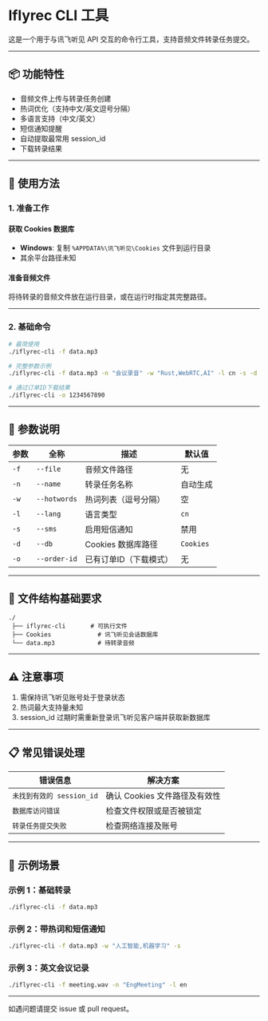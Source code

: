 # Iflyrec CLI 工具

这是一个用于与讯飞听见 API 交互的命令行工具，支持音频文件转录任务提交。

---

## 📦 功能特性
- 音频文件上传与转录任务创建
- 热词优化（支持中文/英文逗号分隔）
- 多语言支持（中文/英文）
- 短信通知提醒
- 自动提取最常用 session_id
- 下载转录结果

---

## 📝 使用方法

### 1. 准备工作
#### 获取 Cookies 数据库
- **Windows**: 复制 `%APPDATA%\讯飞听见\Cookies` 文件到运行目录
- 其余平台路径未知

#### 准备音频文件
将待转录的音频文件放在运行目录，或在运行时指定其完整路径。

---

### 2. 基础命令
```bash
# 最简使用
./iflyrec-cli -f data.mp3

# 完整参数示例
./iflyrec-cli -f data.mp3 -n "会议录音" -w "Rust,WebRTC,AI" -l cn -s -d Cookies

# 通过订单ID下载结果
./iflyrec-cli -o 1234567890
```

---

## 📌 参数说明

| 参数 | 全称         | 描述                   | 默认值    |
| ---- | ------------ | ---------------------- | --------- |
| `-f` | `--file`     | 音频文件路径           | 无        |
| `-n` | `--name`     | 转录任务名称           | 自动生成  |
| `-w` | `--hotwords` | 热词列表（逗号分隔）   | 空        |
| `-l` | `--lang`     | 语言类型               | `cn`      |
| `-s` | `--sms`      | 启用短信通知           | 禁用      |
| `-d` | `--db`       | Cookies 数据库路径     | `Cookies` |
| `-o` | `--order-id` | 已有订单ID（下载模式） | 无        |

---

## 📂 文件结构基础要求
```
./
 ├── iflyrec-cli       # 可执行文件
 ├── Cookies             # 讯飞听见会话数据库
 └── data.mp3            # 待转录音频
```

---

## ⚠️ 注意事项
1. 需保持讯飞听见账号处于登录状态
2. 热词最大支持量未知
4. session_id 过期时需重新登录讯飞听见客户端并获取新数据库

---

## 📋 常见错误处理

| 错误信息                  | 解决方案                      |
| ------------------------- | ----------------------------- |
| `未找到有效的 session_id` | 确认 Cookies 文件路径及有效性 |
| `数据库访问错误`          | 检查文件权限或是否被锁定      |
| `转录任务提交失败`        | 检查网络连接及账号            |

---

## 🧪 示例场景

### 示例 1：基础转录
```bash
./iflyrec-cli -f data.mp3
```

### 示例 2：带热词和短信通知
```bash
./iflyrec-cli -f data.mp3 -w "人工智能,机器学习" -s
```

### 示例 3：英文会议记录
```bash
./iflyrec-cli -f meeting.wav -n "EngMeeting" -l en
```

---

如遇问题请提交 issue 或 pull request。
